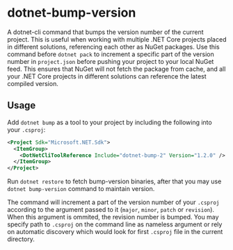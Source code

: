 # dotnet-bump-version

A dotnet-cli command that bumps the version number of the current project. This is useful when working with multiple .NET Core projects
placed in different solutions, referencing each other as NuGet packages. Use this command before `dotnet pack` to increment a specific part of
the version number in `project.json` before pushing your project to your local NuGet feed. This ensures that NuGet will not fetch the package from cache,
and all your .NET Core projects in different solutions can reference the latest compiled version.

## Usage

Add `dotnet bump` as a tool to your project by including the following into your `.csproj`:

```xml
<Project Sdk="Microsoft.NET.Sdk">
  <ItemGroup>
    <DotNetCliToolReference Include="dotnet-bump-2" Version="1.2.0" />
  </ItemGroup>
</Project>
```

Run `dotnet restore` to fetch bump-version binaries, after that you may use `dotnet bump-version` command to maintain version.

The command will increment a part of the version number of your `.csproj` according to the argument passed to it (`major`, `minor`, `patch` or `revision`).
When this argument is ommited, the revision number is bumped. You may specify path to `.csproj` on the command line as nameless argument or rely on automatic discovery which would look for first `.csproj` file in the current directory.
